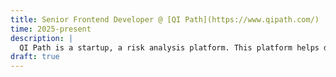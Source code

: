 ```yaml
---
title: Senior Frontend Developer @ [QI Path](https://www.qipath.com/)
time: 2025-present
description: |
  QI Path is a startup, a risk analysis platform. This platform helps decision makers in a variety of industries accurately assess risk, so they can make decisions with an awareness of hidden vulnerabilities and minimize quality and safety issues. This role also re-connects me with a college friend!
draft: true
---
```

